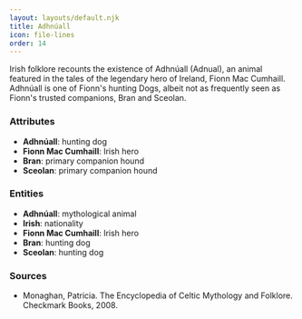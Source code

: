 ```yaml
---
layout: layouts/default.njk
title: Adhnúall
icon: file-lines
order: 14
---
```

Irish folklore recounts the existence of Adhnúall (Adnual), an animal featured in the tales of the legendary hero of Ireland, Fionn Mac Cumhaill. Adhnúall is one of Fionn's hunting Dogs, albeit not as frequently seen as Fionn's trusted companions, Bran and Sceolan.

### Attributes

- **Adhnúall**: hunting dog
- **Fionn Mac Cumhaill**: Irish hero
- **Bran**: primary companion hound
- **Sceolan**: primary companion hound

### Entities

- **Adhnúall**: mythological animal
- **Irish**: nationality
- **Fionn Mac Cumhaill**: Irish hero
- **Bran**: hunting dog
- **Sceolan**: hunting dog

### Sources

- Monaghan, Patricia. The Encyclopedia of Celtic Mythology and Folklore. Checkmark Books, 2008.

